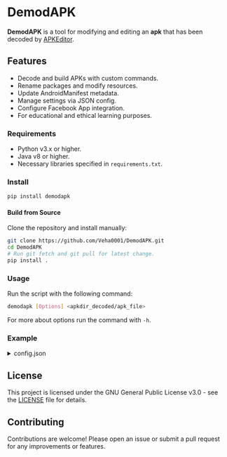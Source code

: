 # DemodAPK

**DemodAPK** is a tool for modifying and editing an **apk** that has been decoded by [APKEditor](https://github.com/REAndroid/APKEditor).

## Features

- Decode and build APKs with custom commands.
- Rename packages and modify resources.
- Update AndroidManifest metadata.
- Manage settings via JSON config.
- Configure Facebook App integration.
- For educational and ethical learning purposes.

### Requirements

- Python v3.x or higher.
- Java v8 or higher.
- Necessary libraries specified in `requirements.txt`.

### Install

```sh
pip install demodapk
```

#### Build from Source

Clone the repository and install manually:

```bash
git clone https://github.com/Veha0001/DemodAPK.git
cd DemodAPK
# Run git fetch and git pull for latest change.
pip install .
```

### Usage

Run the script with the following command:

```bash
demodapk [Options] <apkdir_decoded/apk_file>
```

For more about options run the command with `-h`.

### Example

<details> <summary>config.json</summary>

```json
{
  "DemodAPK": {
    "com.demodapk.lite": {
      "app_name": "DemodAPK"
      "apkeditor": {
          "jarpath": "~/.apkeditor/apkeditor.jar",
          "javaopts": "-Xmx8G",
          "output": "./build/DemodAPK"
          "clean": false,
          "dex": true
      },
      "commands": {
        "quietly": true,
        "begin": [
          {
            "run": "hexsaly -c beta.json open $BASE/root/lib/arm64-v8a/libil2cpp.so -i 0",
            "quiet": false
          },
          "rm -r $BASE/root/lib/armeabi-v7a",
          "./scripts/fixbluebutton.sh"
        ],
        "end": [
          {
              "run": "apksigner sign --key ./assets/keys/android.pk8 --cert ./assets/keys/android.x509.pem $BUILD",
              "title": "Signing Build"
          }
        ]
      },
      "level": 2,
      "package": "com.demodapk.hyper",
      "facebook": {
        "app_id": "2000000000001",
        "client_token": "example_client_token",
        "login_protocol_scheme": "fb2000000000001"
      },
      "manifest": {
        "remove_metadata": [
          "com.google.android.gms.games.APP_ID"
        ]
      }
    }
  }
```

Follow the prompts to select the APK file and modify its contents according to your preferences.

</details>

## License

This project is licensed under the GNU General Public License v3.0 - see the [LICENSE](LICENSE) file for details.

## Contributing

Contributions are welcome! Please open an issue or submit a pull request for any improvements or features.
